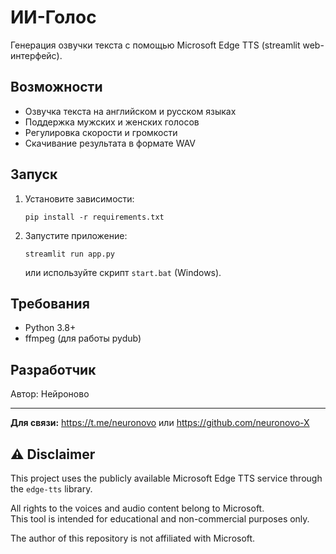 # ИИ-Голос

Генерация озвучки текста с помощью Microsoft Edge TTS (streamlit web-интерфейс).

## Возможности
- Озвучка текста на английском и русском языках
- Поддержка мужских и женских голосов
- Регулировка скорости и громкости
- Скачивание результата в формате WAV

## Запуск
1. Установите зависимости:
   ```
   pip install -r requirements.txt
   ```
2. Запустите приложение:
   ```
   streamlit run app.py
   ```
   или используйте скрипт `start.bat` (Windows).

## Требования
- Python 3.8+
- ffmpeg (для работы pydub)

## Разработчик
Автор: Нейроново

---

**Для связи:** https://t.me/neuronovo или https://github.com/neuronovo-X

## ⚠️ Disclaimer

This project uses the publicly available Microsoft Edge TTS service through the `edge-tts` library.

All rights to the voices and audio content belong to Microsoft.  
This tool is intended for educational and non-commercial purposes only.

The author of this repository is not affiliated with Microsoft.

